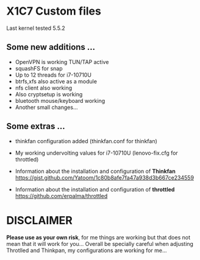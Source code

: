 # X1C7 Custom files

Last kernel tested 5.5.2


## Some new additions ...

* OpenVPN is working TUN/TAP active
* squashFS for snap
* Up to 12 threads for i7-10710U
* btrfs,xfs also active as a module
* nfs client also working
* Also cryptsetup is working
* bluetooth mouse/keyboard working
* Another small changes... 


## Some extras ...


* thinkfan configuration added (thinkfan.conf for thinkfan)
* My working undervolting values for i7-10710U  (lenovo-fix.cfg for throttled)


* Information about the installation and configuration of **Thinkfan** https://gist.github.com/Yatoom/1c80b8afe7fa47a938d3b667ce234559

* Information about the installation and configuration of **throttled** https://github.com/erpalma/throttled


# DISCLAIMER 

**Please use as your own risk**, for me things are working but that does not mean that it will work for you... 
Overall be specially careful when adjusting Throtlled and Thinkpan, my configurations are working for me... 


